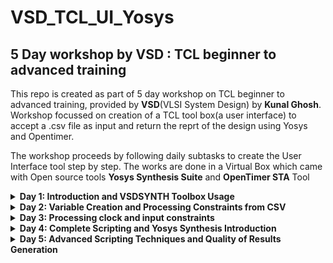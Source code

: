 # VSD_TCL_UI_Yosys

## 5 Day workshop by VSD : TCL beginner to advanced training  
This repo is created as part of 5 day workshop on TCL beginner to advanced training, provided by **VSD**(VLSI System Design) by **Kunal Ghosh**. Workshop focussed on creation of a TCL tool box(a user interface) to accept a .csv file as input and return the reprt of the design using Yosys and Opentimer.

The workshop proceeds by following daily subtasks to create the User Interface tool step by step. The works are done in a Virtual Box which came with Open source tools **Yosys Synthesis Suite** and **OpenTimer STA** Tool

<details>
<summary><strong>Day 1: Introduction and VSDSYNTH Toolbox Usage</strong></summary>
  
  The overall function requirement of the tool we are designing was discussed in this day's workshop. We build a TCL tool box which takes a csv file as an input and gives a timing result  output after running through synthesis and timing tools. The tasks followed for this purpose are given below. 
  
  - ##### Task 1: Create a command (for example, vsdsynth) and pass .csv files from UNIX shell to TCL script
  - [fhgf](#####variable-creation-and-processing-constraints-from-csv)
  - ##### Task 2:Converting all inputs to format [1]and SDC format, then passing them to the synthesis tool Yosys
  - ##### Task 3:Convert format [1] and SDC to format [2] and pass them to the timing tool 'Opentimer'.
  - ##### Task 4:Generate an output report with the timing results
  These tasks are covered in the workshop dats by sub tasks. I have linked the specific subtasks done throughout the workshop.
  ##### Task 1 Subtasks:
   
 - <details>
   <summary><strong>Create Command (vsdsynth) and pass csv file from UNIC shell to Tcl script</strong></summary>

    Steps :
     - Create a UNIX script named "vsdsynth"
       > Let the system know that its a UNIX script
 
       ```bash
       #!/bin/tcsh -f
       ```
     - 
    


  

</details>




<details>
  <summary><strong>Day 2: Variable Creation and Processing Constraints from CSV</strong></summary
                                                                                          
  - ##### Variable Creation and Processing Constraints from CSV 
  Task 1
</details>


<details>
  <summary><strong>Day 3: Processing clock and input constraints</strong></summary>

  Task 1
</details>




<details>
  <summary><strong>Day 4: Complete Scripting and Yosys Synthesis Introduction</strong></summary>

  Task 1
</details>


<details>
  <summary><strong>Day 5: Advanced Scripting Techniques and Quality of Results Generation</strong></summary>

  Task 1
</details>

